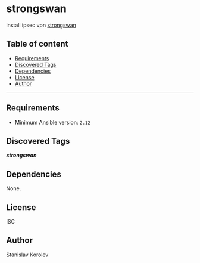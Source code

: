 # strongswan

install ipsec vpn [strongswan](https://strongswan.org/)

## Table of content

- [Requirements](#requirements)
- [Discovered Tags](#discovered-tags)
- [Dependencies](#dependencies)
- [License](#license)
- [Author](#author)

---

## Requirements

- Minimum Ansible version: `2.12`


## Discovered Tags

**_strongswan_**


## Dependencies

None.

## License

ISC

## Author

Stanislav Korolev
